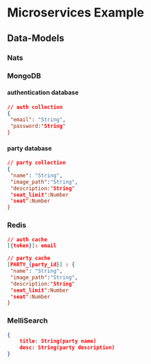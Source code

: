 # Microservices Example

## Data-Models

### Nats

### MongoDB

#### authentication database

```json
// auth collection
{
 "email": "String",
 "password:"String"
}
```

#### party database
```json
// party collection
{
 "name": "String",
 "image_path":"String",
 "description:"String"
 "seat_limit":Number
 "seat":Number
}
```


### Redis

```json
// auth cache
[{token}]: email 
```

```json
// party cache
[PARTY_{party_id}] : {
 "name": "String",
 "image_path":"String",
 "description:"String"
 "seat_limit":Number
 "seat":Number
}
```

### MelliSearch
```json
{
    title: String(party name)
    desc: String(party description)
}
```
